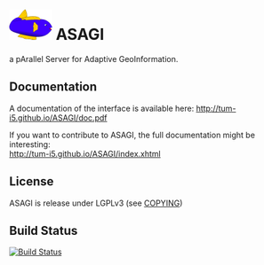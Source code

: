 ![logo](documentation/images/asagi.png "ASAGI") ASAGI
=====================================================

a pArallel Server for Adaptive GeoInformation.

Documentation
-------------

A documentation of the interface is available here:
http://tum-i5.github.io/ASAGI/doc.pdf

If you want to contribute to ASAGI, the full documentation might be interesting:  
http://tum-i5.github.io/ASAGI/index.xhtml

License
-------

ASAGI is release under LGPLv3 (see [COPYING](COPYING))

Build Status
------------

[![Build Status](https://travis-ci.org/TUM-I5/ASAGI.svg?branch=master)](https://travis-ci.org/TUM-I5/ASAGI)